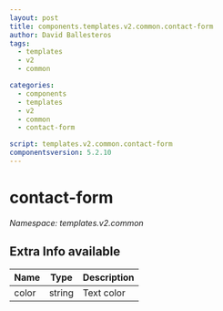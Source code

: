 ```yaml
---
layout: post
title: components.templates.v2.common.contact-form
author: David Ballesteros
tags:
  - templates
  - v2
  - common

categories:
  - components
  - templates
  - v2
  - common
  - contact-form

script: templates.v2.common.contact-form
componentsversion: 5.2.10
---
```

# contact-form

*Namespace: templates.v2.common*

## Extra Info available

| Name | Type | Description |
| --- | --- | --- |
| color | string | Text color |